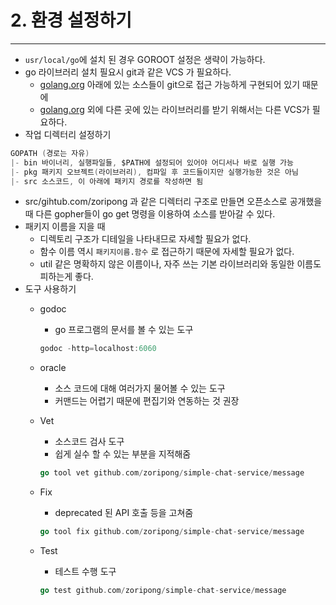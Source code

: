 # 2. 환경 설정하기
---

- `usr/local/go`에 설치 된 경우 GOROOT 설정은 생략이 가능하다.
- go 라이브러리 설치 필요시 git과 같은 VCS 가 필요하다.
    - [golang.org](http://golang.org) 아래에 있는 소스들이 git으로 접근 가능하게 구현되어 있기 때문에
    - [golang.org](http://golang.org) 외에 다른 곳에 있는 라이브러리를 받기 위해서는 다른 VCS가 필요하다.
- 작업 디렉터리 설정하기

```go
GOPATH (경로는 자유)
|- bin 바이너리, 실행파일들, $PATH에 설정되어 있어야 어디서나 바로 실행 가능
|- pkg 패키지 오브젝트(라이브러리), 컴파일 후 코드들이지만 실행가능한 것은 아님
|- src 소스코드, 이 아래에 패키지 경로를 작성하면 됨
```

- src/gihtub.com/zoripong 과 같은 디렉터리 구조로 만들면 오픈소스로 공개했을 때 다른 gopher들이 go get 명령을 이용하여 소스를 받아갈 수 있다.
- 패키지 이름을 지을 때
    - 디렉토리 구조가 디테일을 나타내므로 자세할 필요가 없다.
    - 함수 이름 역시 `패키지이름.함수` 로 접근하기 때문에 자세할 필요가 없다.
    - util 같은 명확하지 않은 이름이나, 자주 쓰는 기본 라이브러리와 동일한 이름도 피하는게 좋다.
- 도구 사용하기
    - godoc
        - go 프로그램의 문서를 볼 수 있는 도구

        ```go
        godoc -http=localhost:6060
        ```

    - oracle
        - 소스 코드에 대해 여러가지 물어볼 수 있는 도구
        - 커맨드는 어렵기 때문에 편집기와 연동하는 것 권장
    - Vet
        - 소스코드 검사 도구
        - 쉽게 실수 할 수 있는 부분을 지적해줌

        ```go
        go tool vet github.com/zoripong/simple-chat-service/message
        ```

    - Fix
        - deprecated 된 API 호출 등을 고쳐줌

        ```go
        go tool fix github.com/zoripong/simple-chat-service/message
        ```

    - Test
        - 테스트 수행 도구

        ```go
        go test github.com/zoripong/simple-chat-service/message
        ```